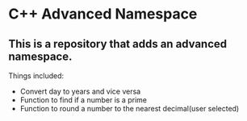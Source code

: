 # C++ Advanced Namespace

## This is a repository that adds an advanced namespace.
Things included:

* Convert day to years and vice versa
* Function to find if a number is a prime
* Function to round a number to the nearest decimal(user selected)
